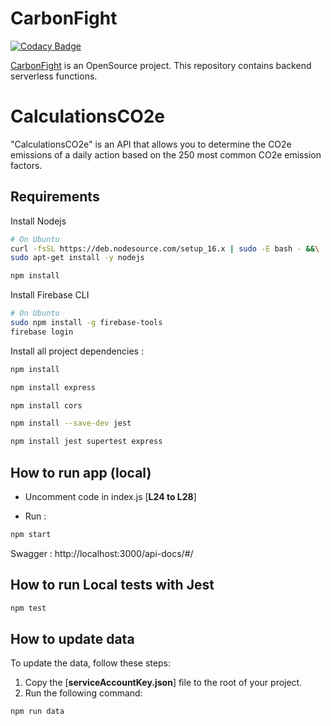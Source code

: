 # CarbonFight

[![Codacy Badge](https://app.codacy.com/project/badge/Grade/48178d7adaa54b29950b701f33a0893a)](https://app.codacy.com/gh/CarbonFight/calculation/dashboard?utm_source=gh&utm_medium=referral&utm_content=&utm_campaign=Badge_grade)

[CarbonFight](https://carbonfight.app) is an OpenSource project. 
This repository contains backend serverless functions.

# CalculationsCO2e
"CalculationsCO2e" is an API that allows you to determine the CO2e emissions of a daily action based on the 250 most common CO2e emission factors.

## Requirements

Install Nodejs

```bash
# On Ubuntu
curl -fsSL https://deb.nodesource.com/setup_16.x | sudo -E bash - &&\
sudo apt-get install -y nodejs

npm install
```

Install Firebase CLI

```bash
# On Ubuntu
sudo npm install -g firebase-tools
firebase login
```

Install all project dependencies : 

```bash
npm install
```

```bash
npm install express
```

```bash
npm install cors
```

```bash
npm install --save-dev jest
```

```bash
npm install jest supertest express
```

## How to run app (local)

  * Uncomment code in index.js [**L24 to L28**]

  * Run :
```bash
npm start
```


Swagger : http://localhost:3000/api-docs/#/

## How to run Local tests with Jest

```bash
npm test 
```


## How to update data

To update the data, follow these steps:

1. Copy the [**serviceAccountKey.json**] file to the root of your project.
2. Run the following command:

```bash
npm run data
